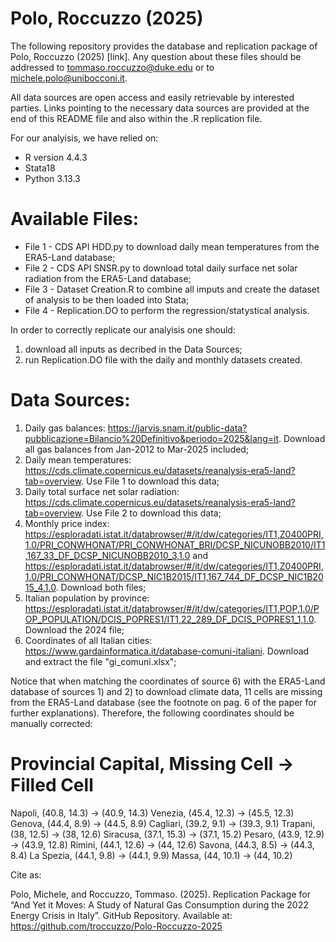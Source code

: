 # Polo, Roccuzzo (2025)
The following repository provides the database and replication package of Polo, Roccuzzo (2025) [link]. 
Any question about these files should be addressed to tommaso.roccuzzo@duke.edu or to michele.polo@unibocconi.it.

All data sources are open access and easily retrievable by interested parties. Links pointing to the necessary data sources are provided at the end of this README file and also within the .R replication file.

For our analyisis, we have relied on:
- R version 4.4.3
- Stata18
- Python 3.13.3


# Available Files:
- File 1 - CDS API HDD.py to download daily mean temperatures from the ERA5-Land database;
- File 2 - CDS API SNSR.py to download total daily surface net solar radiation from the ERA5-Land database;
- File 3 - Dataset Creation.R to combine all imputs and create the dataset of analysis to be then loaded into Stata;
- File 4 - Replication.DO to perform the regression/statystical analysis.


In order to correctly replicate our analyisis one should:
1) download all inputs as decribed in the Data Sources;
2) run Replication.DO file with the daily and monthly datasets created.


# Data Sources:
1) Daily gas balances: https://jarvis.snam.it/public-data?pubblicazione=Bilancio%20Definitivo&periodo=2025&lang=it. Download all gas balances from Jan-2012 to Mar-2025 included;
2) Daily mean temperatures: https://cds.climate.copernicus.eu/datasets/reanalysis-era5-land?tab=overview. Use File 1 to download this data;
3) Daily total surface net solar radiation: https://cds.climate.copernicus.eu/datasets/reanalysis-era5-land?tab=overview. Use File 2 to download this data;
4) Monthly price index: https://esploradati.istat.it/databrowser/#/it/dw/categories/IT1,Z0400PRI,1.0/PRI_CONWHONAT/PRI_CONWHONAT_BRI/DCSP_NICUNOBB2010/IT1,167_33_DF_DCSP_NICUNOBB2010_3,1.0 and https://esploradati.istat.it/databrowser/#/it/dw/categories/IT1,Z0400PRI,1.0/PRI_CONWHONAT/DCSP_NIC1B2015/IT1,167_744_DF_DCSP_NIC1B2015_4,1.0. Download both files;
5) Italian population by province: https://esploradati.istat.it/databrowser/#/it/dw/categories/IT1,POP,1.0/POP_POPULATION/DCIS_POPRES1/IT1,22_289_DF_DCIS_POPRES1_1,1.0. Download the 2024 file;
6) Coordinates of all Italian cities: https://www.gardainformatica.it/database-comuni-italiani. Download and extract the file "gi_comuni.xlsx";

Notice that when matching the coordinates of source 6) with the ERA5-Land database of sources 1) and 2) to download climate data, 11 cells are missing from the ERA5-Land database (see the footnote on pag. 6 of the paper for further explanations). Therefore, the following coordinates should be manually corrected:
# Provincial Capital, Missing Cell ->	Filled Cell
Napoli, (40.8, 14.3) -> (40.9, 14.3)
Venezia, (45.4, 12.3) -> (45.5, 12.3)
Genova, (44.4, 8.9) -> (44.5, 8.9)
Cagliari, (39.2, 9.1) -> (39.3, 9.1)
Trapani, (38, 12.5) -> (38, 12.6)
Siracusa, (37.1, 15.3) -> (37.1, 15.2)
Pesaro, (43.9, 12.9) -> (43.9, 12.8)
Rimini, (44.1, 12.6) -> (44, 12.6)
Savona, (44.3, 8.5) -> (44.3, 8.4)
La Spezia, (44.1, 9.8) -> (44.1, 9.9)
Massa, (44, 10.1) -> (44, 10.2)


Cite as:

Polo, Michele, and Roccuzzo, Tommaso. (2025). Replication Package for “And Yet it Moves: A Study of Natural Gas Consumption during the 2022 Energy Crisis in Italy”. GitHub Repository. Available at: https://github.com/troccuzzo/Polo-Roccuzzo-2025



